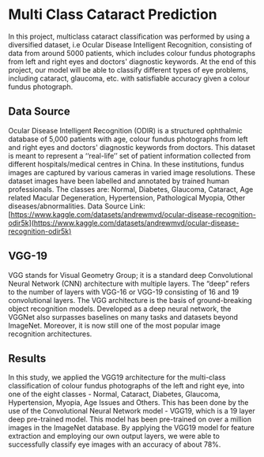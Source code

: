 # Multi Class Cataract Prediction

In this project, multiclass cataract classification was performed by using a diversified dataset, i.e Ocular Disease Intelligent Recognition, consisting of data from around 5000 patients, which includes colour fundus photographs from left and right eyes and doctors' diagnostic keywords. At the end of this project, our model will be able to classify different types of eye problems, including cataract, glaucoma, etc. with satisfiable accuracy given a colour fundus photograph.

## Data Source
Ocular Disease Intelligent Recognition (ODIR) is a structured ophthalmic database of 5,000 patients with age, colour fundus photographs from left and right eyes and doctors' diagnostic keywords from doctors. This dataset is meant to represent a ‘‘real-life’’ set of patient information collected from different hospitals/medical centres in China. In these institutions, fundus images are captured by various cameras in varied image resolutions. These dataset images have been labelled and annotated by trained human professionals. The classes are: Normal, Diabetes, Glaucoma, Cataract, Age related Macular Degeneration, Hypertension, Pathological Myopia, Other diseases/abnormalities.
Data Source Link: [https://www.kaggle.com/datasets/andrewmvd/ocular-disease-recognition-odir5k](https://www.kaggle.com/datasets/andrewmvd/ocular-disease-recognition-odir5k)

## VGG-19
VGG stands for Visual Geometry Group; it is a standard deep Convolutional Neural Network (CNN) architecture with multiple layers. The “deep” refers to the number of layers with VGG-16 or VGG-19 consisting of 16 and 19 convolutional layers. The VGG architecture is the basis of ground-breaking object recognition models. Developed as a deep neural network, the VGGNet also surpasses baselines on many tasks and datasets beyond ImageNet. Moreover, it is now still one of the most popular image recognition architectures.

## Results
In this study, we applied the VGG19 architecture for the multi-class classification of colour fundus photographs of the left and right eye, into one of the eight classes - Normal, Cataract, Diabetes, Glaucoma, Hypertension, Myopia, Age Issues and Others. This has been done by the use of the Convolutional Neural Network model - VGG19, which is a 19 layer deep pre-trained model. This model has been pre-trained on over a million images in the ImageNet database. By applying the VGG19 model for feature extraction and employing our own output layers, we were able to successfully classify eye images with an accuracy of about 78%.
